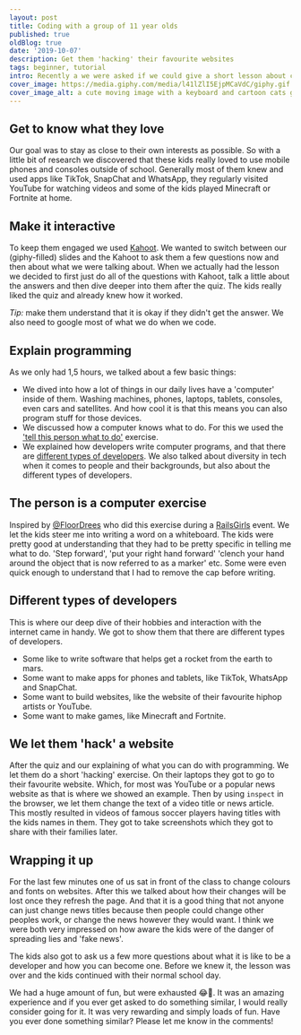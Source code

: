```yaml
---
layout: post
title: Coding with a group of 11 year olds
published: true
oldBlog: true
date: '2019-10-07'
description: Get them 'hacking' their favourite websites
tags: beginner, tutorial
intro: Recently a we were asked if we could give a short lesson about coding to a group of 11 year olds in primary school. So my colleague and me started preparing a 1,5 hour workshop with the goal of showing the kids how much fun programming could be. This is the story of how it went.
cover_image: https://media.giphy.com/media/l41lZlI5EjpMCaVdC/giphy.gif
cover_image_alt: a cute moving image with a keyboard and cartoon cats going up and down
---
```


## Get to know what they love
Our goal was to stay as close to their own interests as possible. So with a little bit of research we discovered that these kids really loved to use mobile phones and consoles outside of school. Generally most of them knew and used apps like TikTok, SnapChat and WhatsApp, they regularly visited YouTube for watching videos and some of the kids played Minecraft or Fortnite at home.

## Make it interactive
To keep them engaged we used [Kahoot](https://kahoot.com/). We wanted to switch between our (giphy-filled) slides and the Kahoot to ask them a few questions now and then about what we were talking about. When we actually had the lesson we decided to first just do all of the questions with Kahoot, talk a little about the answers and then dive deeper into them after the quiz. The kids really liked the quiz and already knew how it worked.

*Tip:* make them understand that it is okay if they didn't get the answer. We also need to google most of what we do when we code.

## Explain programming
As we only had 1,5 hours, we talked about a few basic things:

* We dived into how a lot of things in our daily lives have a 'computer' inside of them. Washing machines, phones, laptops, tablets, consoles, even cars and satellites. And how cool it is that this means you can also program stuff for those devices.
* We discussed how a computer knows what to do. For this we used the ['tell this person what to do'](#the-person-is-a-computer-exercise) exercise.
* We explained how developers write computer programs, and that there are [different types of developers](#different-types-of-developers). We also talked about diversity in tech when it comes to people and their backgrounds, but also about the different types of developers.

## The person is a computer exercise
Inspired by [@FloorDrees](https://twitter.com/FloorDrees) who did this exercise during a [RailsGirls](http://www.railsgirls.com) event. We let the kids steer me into writing a word on a whiteboard. The kids were pretty good at understanding that they had to be pretty specific in telling me what to do. 'Step forward', 'put your right hand forward' 'clench your hand around the object that is now referred to as a marker' etc. Some were even quick enough to understand that I had to remove the cap before writing.

## Different types of developers
This is where our deep dive of their hobbies and interaction with the internet came in handy. We got to show them that there are different types of developers.
* Some like to write software that helps get a rocket from the earth to mars.
* Some want to make apps for phones and tablets, like TikTok, WhatsApp and SnapChat.
* Some want to build websites, like the website of their favourite hiphop artists or YouTube.
* Some want to make games, like Minecraft and Fortnite.


## We let them 'hack' a website
After the quiz and our explaining of what you can do with programming. We let them do a short 'hacking' exercise. On their laptops they got to go to their favourite website. Which, for most was YouTube or a popular news website as that is where we showed an example. Then by using `inspect` in the browser, we let them change the text of a video title or news article. This mostly resulted in videos of famous soccer players having titles with the kids names in them. They got to take screenshots which they got to share with their families later.

## Wrapping it up
For the last few minutes one of us sat in front of the class to change colours and fonts on websites. After this we talked about how their changes will be lost once they refresh the page. And that it is a good thing that not anyone can just change news titles because then people could change other peoples work, or change the news however they would want. I think we were both very impressed on how aware the kids were of the danger of spreading lies and 'fake news'.

The kids also got to ask us a few more questions about what it is like to be a developer and how you can become one. Before we knew it, the lesson was over and the kids continued with their normal school day.

We had a huge amount of fun, but were exhausted 😂🥳. It was an amazing experience and if you ever get asked to do something similar, I would really consider going for it. It was very rewarding and simply loads of fun. Have you ever done something similar? Please let me know in the comments!

